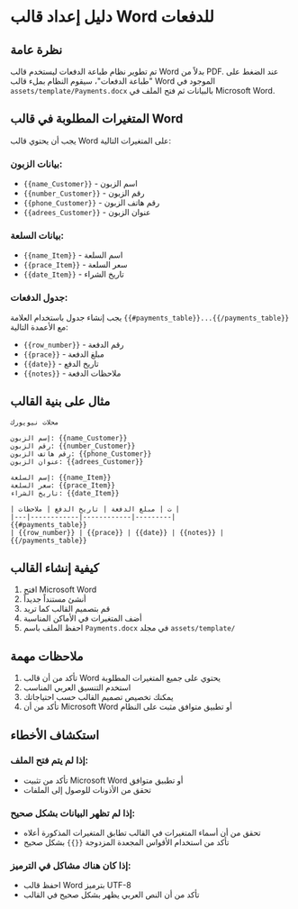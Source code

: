 # دليل إعداد قالب Word للدفعات

## نظرة عامة
تم تطوير نظام طباعة الدفعات ليستخدم قالب Word بدلاً من PDF. عند الضغط على "طباعة الدفعات"، سيقوم النظام بملء قالب Word الموجود في `assets/template/Payments.docx` بالبيانات ثم فتح الملف في Microsoft Word.

## المتغيرات المطلوبة في قالب Word

يجب أن يحتوي قالب Word على المتغيرات التالية:

### بيانات الزبون:
- `{{name_Customer}}` - اسم الزبون
- `{{number_Customer}}` - رقم الزبون
- `{{phone_Customer}}` - رقم هاتف الزبون
- `{{adrees_Customer}}` - عنوان الزبون

### بيانات السلعة:
- `{{name_Item}}` - اسم السلعة
- `{{prace_Item}}` - سعر السلعة
- `{{date_Item}}` - تاريخ الشراء

### جدول الدفعات:
يجب إنشاء جدول باستخدام العلامة `{{#payments_table}}...{{/payments_table}}` مع الأعمدة التالية:
- `{{row_number}}` - رقم الدفعة
- `{{prace}}` - مبلغ الدفعة
- `{{date}}` - تاريخ الدفع
- `{{notes}}` - ملاحظات الدفعة

## مثال على بنية القالب

```
محلات نيويورك

إسم الزبون: {{name_Customer}}
رقم الزبون: {{number_Customer}}
رقم هاتف الزبون: {{phone_Customer}}
عنوان الزبون: {{adrees_Customer}}

إسم السلعة: {{name_Item}}
سعر السلعة: {{prace_Item}}
تاريخ الشراء: {{date_Item}}

| ت | مبلغ الدفعة | تاريخ الدفع | ملاحظات |
|---|------------|------------|---------|
{{#payments_table}}
| {{row_number}} | {{prace}} | {{date}} | {{notes}} |
{{/payments_table}}
```

## كيفية إنشاء القالب

1. افتح Microsoft Word
2. أنشئ مستنداً جديداً
3. قم بتصميم القالب كما تريد
4. أضف المتغيرات في الأماكن المناسبة
5. احفظ الملف باسم `Payments.docx` في مجلد `assets/template/`

## ملاحظات مهمة

1. تأكد من أن قالب Word يحتوي على جميع المتغيرات المطلوبة
2. استخدم التنسيق العربي المناسب
3. يمكنك تخصيص تصميم القالب حسب احتياجاتك
4. تأكد من أن Microsoft Word أو تطبيق متوافق مثبت على النظام

## استكشاف الأخطاء

### إذا لم يتم فتح الملف:
- تأكد من تثبيت Microsoft Word أو تطبيق متوافق
- تحقق من الأذونات للوصول إلى الملفات

### إذا لم تظهر البيانات بشكل صحيح:
- تحقق من أن أسماء المتغيرات في القالب تطابق المتغيرات المذكورة أعلاه
- تأكد من استخدام الأقواس المجعدة المزدوجة `{{}}` بشكل صحيح

### إذا كان هناك مشاكل في الترميز:
- احفظ قالب Word بترميز UTF-8
- تأكد من أن النص العربي يظهر بشكل صحيح في القالب
